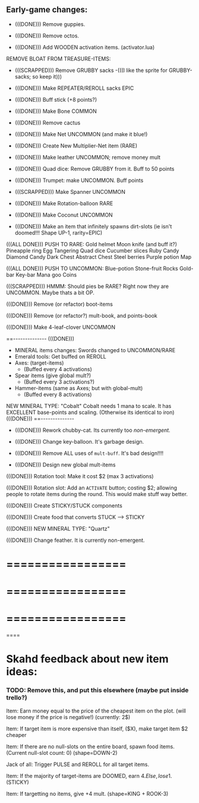 


## Early-game changes:


- (((DONE))) Remove guppies.

- (((DONE))) Remove octos.

- (((DONE))) Add WOODEN activation items. (activator.lua)


REMOVE BLOAT FROM TREASURE-ITEMS:
- (((SCRAPPED))) Remove GRUBBY sacks
    -(((I like the sprite for GRUBBY-sacks; so keep it)))
- (((DONE))) Make REPEATER/REROLL sacks EPIC


- (((DONE))) Buff stick  (+8 points?)

- (((DONE))) Make Bone COMMON

- (((DONE))) Remove cactus

- (((DONE))) Make Net UNCOMMON (and make it blue!)

- (((DONE))) Create New Multiplier-Net item  (RARE)

- (((DONE))) Make leather UNCOMMON; remove money mult

- (((DONE))) Quad dice: Remove GRUBBY from it. Buff to 50 points

- (((DONE))) Trumpet: make UNCOMMON. Buff points


- (((SCRAPPED))) Make Spanner UNCOMMON

- (((DONE))) Make Rotation-balloon RARE 

- (((DONE))) Make Coconut UNCOMMON

- (((DONE))) Make an item that infinitely spawns dirt-slots
(ie isn't doomed!!! Shape UP-1, rarity=EPIC)


(((ALL DONE)))
PUSH TO RARE:
Gold helmet
Moon knife (and buff it?)
Pineapple ring
Egg
Tangering
Quad dice
Cucumber slices
Ruby Candy
Diamond Candy
Dark Chest
Abstract Chest
Steel berries
Purple potion
Map


(((ALL DONE)))
PUSH TO UNCOMMON:
Blue-potion
Stone-fruit
Rocks
Gold-bar
Key-bar
Mana goo
Coins


(((SCRAPPED))) HMMM: Should pies be RARE? Right now they are UNCOMMON. Maybe thats a bit OP.


(((DONE))) Remove (or refactor) boot-items


(((DONE))) Remove (or refactor?) mult-book, and points-book



(((DONE))) Make 4-leaf-clover UNCOMMON


==--------------
(((DONE)))
- MINERAL items changes:
Swords changed to UNCOMMON/RARE
- Emerald tools: Get buffed on REROLL
- Axes: (target-items)
    - (Buffed every 4 activations)
- Spear items (give global mult?)
    - (Buffed every 3 activations?)
- Hammer-items (same as Axes; but with global-mult)
    - (Buffed every 8 activations)

NEW MINERAL TYPE: "Cobalt"
Cobalt needs 1 mana to scale. 
It has EXCELLENT base-points and scaling.
(Otherwise its identical to iron)
(((DONE)))
==--------------


- (((DONE))) Rework chubby-cat. Its currently too *non-emergent.*

- (((DONE))) Change key-balloon. It's garbage design.

- (((DONE))) Remove ALL uses of `mult-buff`. It's bad design!!!!

- (((DONE))) Design new global mult-items 


(((DONE))) Rotation tool: Make it cost $2 (max 3 activations)

(((DONE))) Rotation slot: Add an `ACTIVATE` button; costing $2;
allowing people to rotate items during the round.
This would make stuff way better.

(((DONE))) Create STICKY/STUCK components

(((DONE))) Create food that converts STUCK --> STICKY

(((DONE))) NEW MINERAL TYPE: "Quartz"

(((DONE))) Change feather. It is currently non-emergent.




=================
=================
=================
=================
=================
=================

====

# Skahd feedback about new item ideas:
### TODO: Remove this, and put this elsewhere (maybe put inside trello?)

Item:
Earn money equal to the price of the cheapest item on the plot.
(will lose money if the price is negative!)
(currently: 2$)



Item:
If target item is more expensive than itself, ($X), make target item $2 cheaper


Item:
If there are no null-slots on the entire board, spawn food items.
(Current null-slot count: 0)
(shape=DOWN-2)



Jack of all:
Trigger PULSE and REROLL for all target items.


Item:
If the majority of target-items are DOOMED, earn $4. Else, lose 1$.
(STICKY)



Item:
If targetting no items, give +4 mult.
(shape=KING + ROOK-3)







